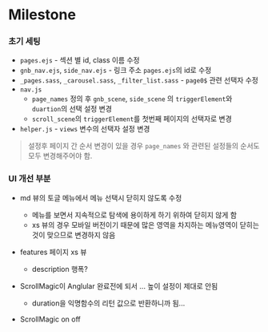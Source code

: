 # Milestone 

### 초기 세팅
* `pages.ejs` - 섹션 별 id, class 이름 수정
* `gnb_nav.ejs`, `side_nav.ejs` - 링크 주소 `pages.ejs`의 id로 수정
* `_pages.sass`, `_carousel.sass`, `_filter_list.sass` - `page0$` 관련 선택자 수정
* `nav.js` 
  * `page_names` 정의 후 `gnb_scene`, `side_scene` 의 `triggerElement`와 `duartion`의 선택 설정 변경
  * `scroll_scene`의 `triggerElement`를 첫번째 페이지의 선택자로 변경
* `helper.js` - `views` 변수의 선택자 설정 변경

> 설정후 페이지 간 순서 변경이 있을 경우 `page_names` 와 관련된 설정들의 순서도 모두 변경해주어야 함.

### UI 개선 부분
  * md 뷰의 토글 메뉴에서 메뉴 선택시 닫히지 않도록 수정
    * 메뉴를 보면서 지속적으로 탐색에 용이하게 하기 위하여 닫히지 않게 함
    * xs 뷰의 경우 모바일 버전이기 때문에 많은 영역을 차지하는 메뉴영역이 닫히는 것이 맞으므로 변경하지 않음

  * features 페이지 xs 뷰
    * description 행폭?

  * ScrollMagic이 Anglular 완료전에 되서 ... 높이 설정이 제대로 안됨
    * duration을 익명함수의 리턴 값으로 반환하니까 됨...

  * ScrollMagic on off
    